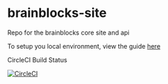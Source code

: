 # brainblocks-site

Repo for the brainblocks core site and api

To setup you local environment, view the guide [here](https://gist.github.com/schenkty/f4b2dcdf6b5c517862ea3940ecd410d4)

CircleCI Build Status

[![CircleCI](https://circleci.com/gh/brainblocks/brainblocks-site.svg?style=shield&circle-token=d0c1976aa816b7b4f44ced21de40cdb1ec797377)](https://circleci.com/gh/brainblocks/brainblocks-site)
